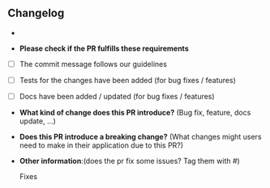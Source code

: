 ## Changelog
* 

* **Please check if the PR fulfills these requirements**
- [ ] The commit message follows our guidelines
- [ ] Tests for the changes have been added (for bug fixes / features)
- [ ] Docs have been added / updated (for bug fixes / features)


* **What kind of change does this PR introduce?** (Bug fix, feature, docs update, ...)


* **Does this PR introduce a breaking change?** (What changes might users need to make in their application due to this PR?)



* **Other information**:(does the pr fix some issues? Tag them with #<issue id>)

  Fixes 


